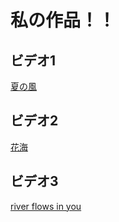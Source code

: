 # 私の作品！！

## ビデオ1
[夏の風](https://www.bilibili.com/video/BV1og41127XU/)

## ビデオ2
[花海](https://www.bilibili.com/video/BV1mp4y1g7mS/)

## ビデオ3
[river flows in you]((https://www.bilibili.com/video/BV1FV4y1C7oM/)https://www.bilibili.com/video/BV1FV4y1C7oM/)
